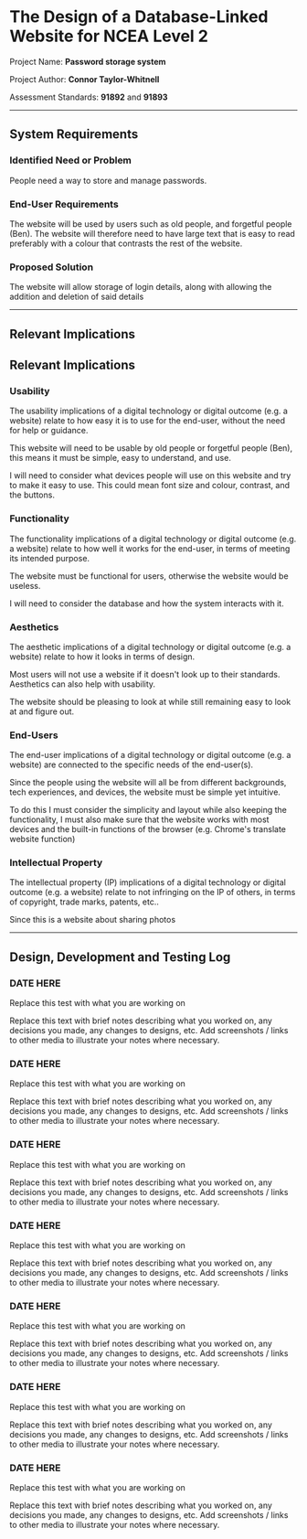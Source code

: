 # The Design of a Database-Linked Website for NCEA Level 2

Project Name: **Password storage system**

Project Author: **Connor Taylor-Whitnell**

Assessment Standards: **91892** and **91893**


-------------------------------------------------

## System Requirements

### Identified Need or Problem

People need a way to store and manage passwords.

### End-User Requirements

The website will be used by users such as old people, and forgetful people (Ben). The website will therefore need to have large text that is easy to read preferably with a colour that contrasts the rest of the website.

### Proposed Solution

The website will allow storage of login details, along with allowing the addition and deletion of said details 


-------------------------------------------------

## Relevant Implications

## Relevant Implications

### Usability

The usability implications of a digital technology or digital outcome (e.g. a website) relate to how easy it is to use for the end-user, without the need for help or guidance.

This website will need to be usable by old people or forgetful people (Ben), this means it must be simple, easy to understand, and use.

I will need to consider what devices people will use on this website and try to make it easy to use. This could mean font size and colour, contrast, and the buttons.

### Functionality

The functionality implications of a digital technology or digital outcome (e.g. a website) relate to how well it works for the end-user, in terms of meeting its intended purpose.

The website must be functional for users, otherwise the website would be useless.

I will need to consider the database and how the system interacts with it.

### Aesthetics

The aesthetic implications of a digital technology or digital outcome (e.g. a website) relate to how it looks in terms of design.

Most users will not use a website if it doesn't look up to their standards. Aesthetics can also help with usability.

The website should be pleasing to look at while still remaining easy to look at and figure out.

### End-Users

The end-user implications of a digital technology or digital outcome (e.g. a website) are connected to the specific needs of the end-user(s).

Since the people using the website will all be from different backgrounds, tech experiences, and devices, the website must be simple yet intuitive.

To do this I must consider the simplicity and layout while also keeping the functionality, I must also make sure that the website works with most devices and the built-in functions of the browser (e.g. Chrome's translate website function)

### Intellectual Property

The intellectual property (IP) implications of a digital technology or digital outcome (e.g. a website) relate to not infringing on the IP of others, in terms of copyright, trade marks, patents, etc..

Since this is a website about sharing photos



-------------------------------------------------

## Design, Development and Testing Log

### DATE HERE

Replace this test with what you are working on

Replace this text with brief notes describing what you worked on, any decisions you made, any changes to designs, etc. Add screenshots / links to other media to illustrate your notes where necessary.

### DATE HERE

Replace this test with what you are working on

Replace this text with brief notes describing what you worked on, any decisions you made, any changes to designs, etc. Add screenshots / links to other media to illustrate your notes where necessary.

### DATE HERE

Replace this test with what you are working on

Replace this text with brief notes describing what you worked on, any decisions you made, any changes to designs, etc. Add screenshots / links to other media to illustrate your notes where necessary.

### DATE HERE

Replace this test with what you are working on

Replace this text with brief notes describing what you worked on, any decisions you made, any changes to designs, etc. Add screenshots / links to other media to illustrate your notes where necessary.

### DATE HERE

Replace this test with what you are working on

Replace this text with brief notes describing what you worked on, any decisions you made, any changes to designs, etc. Add screenshots / links to other media to illustrate your notes where necessary.

### DATE HERE

Replace this test with what you are working on

Replace this text with brief notes describing what you worked on, any decisions you made, any changes to designs, etc. Add screenshots / links to other media to illustrate your notes where necessary.

### DATE HERE

Replace this test with what you are working on

Replace this text with brief notes describing what you worked on, any decisions you made, any changes to designs, etc. Add screenshots / links to other media to illustrate your notes where necessary.